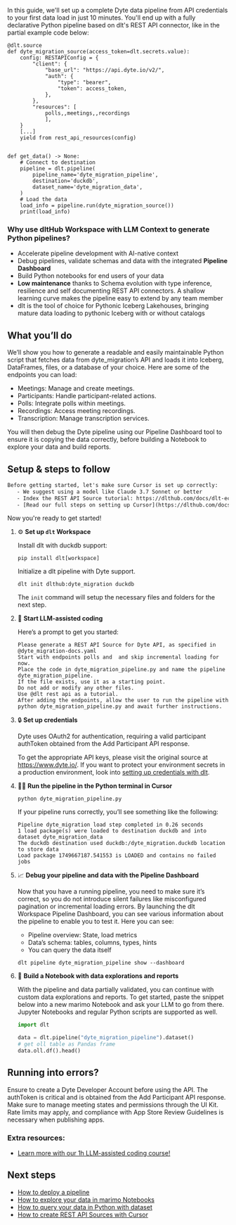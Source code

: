 In this guide, we'll set up a complete Dyte data pipeline from API credentials to your first data load in just 10 minutes. You'll end up with a fully declarative Python pipeline based on dlt's REST API connector, like in the partial example code below:

```python-outcome
@dlt.source
def dyte_migration_source(access_token=dlt.secrets.value):
    config: RESTAPIConfig = {
        "client": {
            "base_url": "https://api.dyte.io/v2/",
            "auth": {
                "type": "bearer",
                "token": access_token,
            },
        },
        "resources": [
            polls,,meetings,,recordings
            ],
    }
    [...]
    yield from rest_api_resources(config)


def get_data() -> None:
    # Connect to destination
    pipeline = dlt.pipeline(
        pipeline_name='dyte_migration_pipeline',
        destination='duckdb',
        dataset_name='dyte_migration_data', 
    )
    # Load the data
    load_info = pipeline.run(dyte_migration_source())
    print(load_info) 
```

### Why use dltHub Workspace with LLM Context to generate Python pipelines?

- Accelerate pipeline development with AI-native context
- Debug pipelines, validate schemas and data with the integrated **Pipeline Dashboard**
- Build Python notebooks for end users of your data
- **Low maintenance** thanks to Schema evolution with type inference, resilience and self documenting REST API connectors. A shallow learning curve makes the pipeline easy to extend by any team member
- dlt is the tool of choice for Pythonic Iceberg Lakehouses, bringing mature data loading to pythonic Iceberg with or without catalogs

## What you’ll do

We’ll show you how to generate a readable and easily maintainable Python script that fetches data from dyte_migration’s API and loads it into Iceberg, DataFrames, files, or a database of your choice. Here are some of the endpoints you can load:

- Meetings: Manage and create meetings.
- Participants: Handle participant-related actions.
- Polls: Integrate polls within meetings.
- Recordings: Access meeting recordings.
- Transcription: Manage transcription services.

You will then debug the Dyte pipeline using our Pipeline Dashboard tool to ensure it is copying the data correctly, before building a Notebook to explore your data and build reports.

## Setup & steps to follow

```default
Before getting started, let's make sure Cursor is set up correctly:
   - We suggest using a model like Claude 3.7 Sonnet or better
   - Index the REST API Source tutorial: https://dlthub.com/docs/dlt-ecosystem/verified-sources/rest_api/ and add it to context as **@dlt rest api**
   - [Read our full steps on setting up Cursor](https://dlthub.com/docs/dlt-ecosystem/llm-tooling/cursor-restapi#23-configuring-cursor-with-documentation)
```

Now you're ready to get started!

1. ⚙️ **Set up `dlt` Workspace**
    
    Install dlt with duckdb support:
    ```shell
    pip install dlt[workspace]
    ```

    Initialize a dlt pipeline with Dyte support.
    ```shell
    dlt init dlthub:dyte_migration duckdb
    ```

    The `init` command will setup the necessary files and folders for the next step.
    
2. 🤠 **Start LLM-assisted coding**
    
    Here’s a prompt to get you started:
    
    ```prompt
    Please generate a REST API Source for Dyte API, as specified in @dyte_migration-docs.yaml 
    Start with endpoints polls and  and skip incremental loading for now. 
    Place the code in dyte_migration_pipeline.py and name the pipeline dyte_migration_pipeline. 
    If the file exists, use it as a starting point. 
    Do not add or modify any other files. 
    Use @dlt rest api as a tutorial. 
    After adding the endpoints, allow the user to run the pipeline with python dyte_migration_pipeline.py and await further instructions.
    ```

    
3. 🔒 **Set up credentials** 
    
    Dyte uses OAuth2 for authentication, requiring a valid participant authToken obtained from the Add Participant API response.
    
    To get the appropriate API keys, please visit the original source at https://www.dyte.io/.
    If you want to protect your environment secrets in a production environment, look into [setting up credentials with dlt](https://dlthub.com/docs/walkthroughs/add_credentials).
    
4. 🏃‍♀️ **Run the pipeline in the Python terminal in Cursor**
    
    ```shell
    python dyte_migration_pipeline.py
    ```
    
    If your pipeline runs correctly, you’ll see something like the following:
    
    ```shell
    Pipeline dyte_migration load step completed in 0.26 seconds
    1 load package(s) were loaded to destination duckdb and into dataset dyte_migration_data
    The duckdb destination used duckdb:/dyte_migration.duckdb location to store data
    Load package 1749667187.541553 is LOADED and contains no failed jobs
    ```
    
5. 📈 **Debug your pipeline and data with the Pipeline Dashboard**

    Now that you have a running pipeline, you need to make sure it’s correct, so you do not introduce silent failures like misconfigured pagination or incremental loading errors. By launching the dlt Workspace Pipeline Dashboard, you can see various information about the pipeline to enable you to test it. Here you can see:
    - Pipeline overview: State, load metrics
    - Data’s schema: tables, columns, types, hints
    - You can query the data itself
    
    ```shell
    dlt pipeline dyte_migration_pipeline show --dashboard
    ```
    
6. 🐍 **Build a Notebook with data explorations and reports**

    With the pipeline and data partially validated, you can continue with custom data explorations and reports. To get started, paste the snippet below into a new marimo Notebook and ask your LLM to go from there. Jupyter Notebooks and regular Python scripts are supported as well.

    
    ```python
    import dlt

   data = dlt.pipeline("dyte_migration_pipeline").dataset()
   # get oll table as Pandas frame
   data.oll.df().head()
    ```

## Running into errors?

Ensure to create a Dyte Developer Account before using the API. The authToken is critical and is obtained from the Add Participant API response. Make sure to manage meeting states and permissions through the UI Kit. Rate limits may apply, and compliance with App Store Review Guidelines is necessary when publishing apps.

### Extra resources:

- [Learn more with our 1h LLM-assisted coding course!](https://www.youtube.com/watch?v=GGid70rnJuM)

## Next steps

- [How to deploy a pipeline](https://dlthub.com/docs/walkthroughs/deploy-a-pipeline)
- [How to explore your data in marimo Notebooks](https://dlthub.com/docs/general-usage/dataset-access/marimo)
- [How to query your data in Python with dataset](https://dlthub.com/docs/general-usage/dataset-access/dataset)
- [How to create REST API Sources with Cursor](https://dlthub.com/docs/dlt-ecosystem/llm-tooling/cursor-restapi)